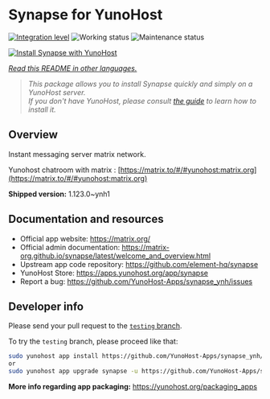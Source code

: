 <!--
N.B.: This README was automatically generated by <https://github.com/YunoHost/apps/tree/master/tools/readme_generator>
It shall NOT be edited by hand.
-->

# Synapse for YunoHost

[![Integration level](https://apps.yunohost.org/badge/integration/synapse)](https://ci-apps.yunohost.org/ci/apps/synapse/)
![Working status](https://apps.yunohost.org/badge/state/synapse)
![Maintenance status](https://apps.yunohost.org/badge/maintained/synapse)

[![Install Synapse with YunoHost](https://install-app.yunohost.org/install-with-yunohost.svg)](https://install-app.yunohost.org/?app=synapse)

*[Read this README in other languages.](./ALL_README.md)*

> *This package allows you to install Synapse quickly and simply on a YunoHost server.*  
> *If you don't have YunoHost, please consult [the guide](https://yunohost.org/install) to learn how to install it.*

## Overview

Instant messaging server matrix network.

Yunohost chatroom with matrix : [https://matrix.to/#/#yunohost:matrix.org](https://matrix.to/#/#yunohost:matrix.org)


**Shipped version:** 1.123.0~ynh1
## Documentation and resources

- Official app website: <https://matrix.org/>
- Official admin documentation: <https://matrix-org.github.io/synapse/latest/welcome_and_overview.html>
- Upstream app code repository: <https://github.com/element-hq/synapse>
- YunoHost Store: <https://apps.yunohost.org/app/synapse>
- Report a bug: <https://github.com/YunoHost-Apps/synapse_ynh/issues>

## Developer info

Please send your pull request to the [`testing` branch](https://github.com/YunoHost-Apps/synapse_ynh/tree/testing).

To try the `testing` branch, please proceed like that:

```bash
sudo yunohost app install https://github.com/YunoHost-Apps/synapse_ynh/tree/testing --debug
or
sudo yunohost app upgrade synapse -u https://github.com/YunoHost-Apps/synapse_ynh/tree/testing --debug
```

**More info regarding app packaging:** <https://yunohost.org/packaging_apps>
